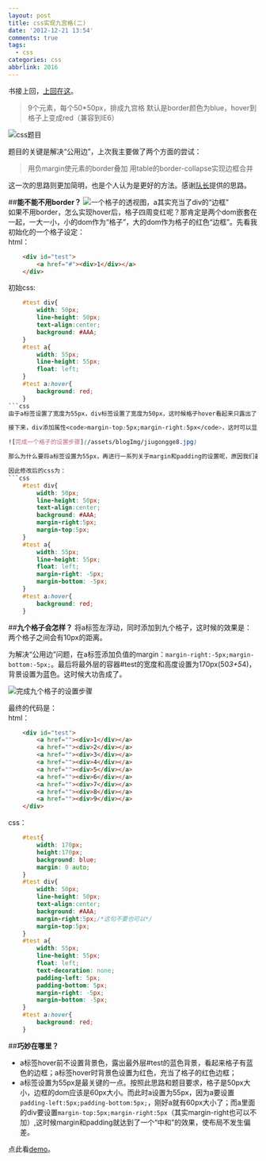 ```yaml
---
layout: post
title: css实现九宫格(二)
date: '2012-12-21 13:54'
comments: true
tags:
  - css
categories: css
abbrlink: 2016
---
```


书接上回，[上回在这](http://litten.github.com/2012/12/14/css-jiugongge/)。

> 9个元素，每个50*50px，排成九宫格
> 默认是border颜色为blue，hover到格子上变成red（兼容到IE6）

![css题目](/assets/blogImg/jiugongge1.jpg)     

题目的关键是解决“公用边”，上次我主要做了两个方面的尝试：
> 用负margin使元素的border叠加
> 用table的border-collapse实现边框合并

这一次的思路则更加简明，也是个人认为是更好的方法。感谢[队长](http://weibo.com/u/1666828424)提供的思路。

<!-- more -->
##**能不能不用border？**
![一个格子的透视图，a其实充当了div的“边框”](/assets/blogImg/jiugongge10.jpg)      
如果不用border，怎么实现hover后，格子四周变红呢？那肯定是两个dom嵌套在一起，一大一小，小的dom作为“格子”，大的dom作为格子的红色“边框”。先看我初始化的一个格子设定：         
html：     
```html
	<div id="test">
		<a href="#"><div>1</div></a>
	</div>
```
初始css:
```css
	#test div{
		width: 50px;
		line-height: 50px;
		text-align:center;
		background: #AAA;
	}
	#test a{
		width: 55px;
		line-height: 55px;
		float: left;
	}
	#test a:hover{
		background: red;
	}
```css
由于a标签设置了宽度为55px，div标签设置了宽度为50px，这时候格子hover看起来只露出了**右边**的5px红色部分。          

接下来，div添加属性<code>margin-top:5px;margin-right:5px</code>，这时可以显示**上部**的5px边框。再接着，在div的容器，也就是a标签设置<code>padding-left:5px;padding-bottom:5px;</code>，使格子**左边框**和**下边框**都显示出来。

![完成一个格子的设置步骤](/assets/blogImg/jiugongge8.jpg)      

那么为什么要将a标签设置为55px，再进行一系列关于margin和padding的设置呢，原因我们最后再说。

因此修改后的css为：
```css
	#test div{
		width: 50px;
		line-height: 50px;
		text-align:center;
		background: #AAA;
		margin-right:5px;
		margin-top:5px;
	}
	#test a{
		width: 55px;
		line-height: 55px;
		float: left;
		margin-right: -5px;
		margin-bottom: -5px;
	}
	#test a:hover{
		background: red;
	}
```
##**九个格子会怎样？**
将a标签左浮动，同时添加到九个格子，这时候的效果是：两个格子之间会有10px的距离。

为解决“公用边”问题，在a标签添加负值的margin：<code>margin-right:-5px;margin-bottom:-5px;</code>。最后将最外层的容器#test的宽度和高度设置为170px(50*3+5*4)，背景设置为蓝色。这时候大功告成了。

![完成九个格子的设置步骤](/assets/blogImg/jiugongge9.jpg)      

最终的代码是：       
html：      
```html     
	<div id="test">
		<a href=""><div>1</div></a>
		<a href=""><div>2</div></a>
		<a href=""><div>3</div></a>
		<a href=""><div>4</div></a>
		<a href=""><div>5</div></a>
		<a href=""><div>6</div></a>
		<a href=""><div>7</div></a>
		<a href=""><div>8</div></a>
		<a href=""><div>9</div></a>
	</div>
```
css：   
```css          
	#test{
		width: 170px;
		height:170px;
		background: blue;
		margin: 0 auto;
	}
	#test div{
		width: 50px;
		line-height: 50px;
		text-align:center;
		background: #AAA;
		margin-right:5px;/*这句不要也可以*/
		margin-top:5px;
	}
	#test a{
		width: 55px;
		line-height: 55px;
		float: left;
		text-decoration: none;
		padding-left: 5px;
		padding-bottom: 5px;
		margin-right: -5px;
		margin-bottom: -5px;
	}
	#test a:hover{
		background: red;
	}
```
##**巧妙在哪里？**
+ a标签hover前不设置背景色，露出最外层#test的蓝色背景，看起来格子有蓝色的边框；a标签hover时背景色设置为红色，充当了格子的红色边框；       
+ a标签设置为55px是最关键的一点。按照此思路和题目要求，格子是50px大小，边框的dom应该是60px大小。而此时a设置为55px，因为a要设置<code>padding-left:5px;padding-bottom:5px;</code>，刚好a就有60px大小了；而a里面的div要设置<code>margin-top:5px;margin-right:5px</code>（其实margin-right也可以不加）,这时候margin和padding就达到了一个“中和”的效果，使布局不发生偏差。

点此看[demo](/assets/demo/jiugongge_demo2.html)。